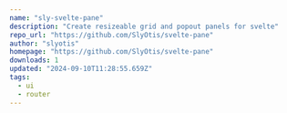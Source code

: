 ```yaml
---
name: "sly-svelte-pane"
description: "Create resizeable grid and popout panels for svelte"
repo_url: "https://github.com/SlyOtis/svelte-pane"
author: "slyotis"
homepage: "https://github.com/SlyOtis/svelte-pane"
downloads: 1
updated: "2024-09-10T11:28:55.659Z"
tags: 
  - ui
  - router
---
```

